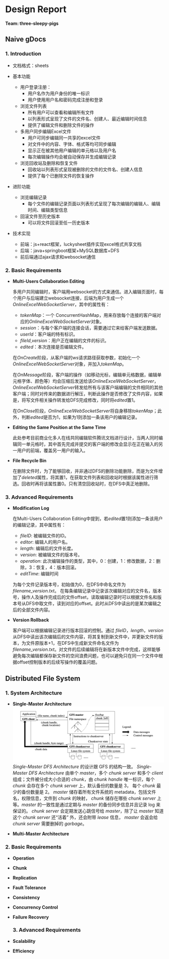 # Design Report

**Team: three-sleepy-pigs**

## Naive gDocs
### 1. Introduction

+ 文档格式：sheets

+ 基本功能
  + 用户登录注册：
    + 用户名作为用户身份的唯一标识
    + 用户使用用户名和密码完成注册和登录
  + 浏览文件列表
    + 所有用户可以查看和编辑所有文件
    + 以列表形式呈现了文件的文件名、创建人、最近编辑时间信息
    + 提供了编辑文件和删除文件的操作
  + 多用户同步编辑Excel文件
    + 用户可同步编辑同一共享的excel文件
    + 对文件中的内容、字体、格式等均可同步编辑
    + 显示正在被其他用户编辑的单元格以及用户名
    + 每次编辑操作均会被自动保存并生成编辑记录
  + 浏览回收站及删除和恢复文件
    + 回收站以列表形式呈现被删除的文件的文件名、创建人信息
    + 提供了每个已删除文件的恢复操作
+ 进阶功能
  + 浏览编辑记录
    + 每个文件的编辑记录页面以列表形式呈现了每次编辑的编辑人、编辑时间、编辑类型信息
  + 回滚文件至历史版本
    + 可以将文件回滚至任一历史版本
+ 技术实现
  + 前端：js+react框架，luckysheet插件实现excel格式共享文档
  + 后端：java+springboot框架+MySQL数据库+DFS
  + 前后端通过ajax请求和websocket通信

### 2. Basic Requirements
* **Multi-Users Collaboration Editing**

  多用户共同编辑时，客户端用websocket的方式来通信。进入编辑页面时，每个用户与后端建立websocket连接，后端为用户生成一个*OnlineExcelWebSocketServer*，其中的属性有：
  * *tokenMap*：一个 ConcurrentHashMap，用来存放每个连接的客户端对应的*OnlineExcelWebSocketServer*对象。
  * *session*：与每个客户端的连接会话，需要通过它来给客户端发送数据。
  * *userId*：客户端的特有标识。
  * *fileId*,*version*：用户正在编辑的文件的标识。
  * *edited*：本次连接是否编辑文件。

  在*OnCreate*阶段，从客户端的ws请求路径获取参数，初始化一个*OnlineExcelWebSocketServer*对象，并加入*tokenMap*。

  在*OnMessage*阶段，客户端的操作（如移动光标，编辑单元格数据，编辑单元格字体、颜色等）均会压缩后发送给该*OnlineExcelWebSocketServer*，*OnlineExcelWebSocketServer*转发给所有与该客户端编辑的文件相同的其他客户端；同时对传来的数据进行解压，判断此操作是否修改了文件内容，如果是，将写文件相关操作转发给DFS完成修改，同时将*edited*置1。

  在*OnClose*阶段，*OnlineExcelWebSocketServer*将自身移除*tokenMap*；此外，判断*edited*是否为1，如果为1则添加一条该用户的编辑记录。

* **Editing the Same Position at the Same Time**

  此处参考目前商业化多人在线共同编辑软件腾讯文档进行设计，当两人同时编辑同一单元格时，其中首先完成并提交的客户端的修改会显示在正在输入的另一用户的前端，覆盖另一用户的输入。

* **File Recycle Bin**

  在删除文件时，为了能够回收，并非通过DFS的删除功能删除，而是为文件增加了*deleted*属性，将其置1，在获取文件列表和回收站时根据该属性进行筛选。回收时再将该属性置0。只有清空回收站时，在DFS中真正地删除。
### 3. Advanced Requirements
* **Modification Log**

  在Multi-Users Collaboration Editing中提到，若*edited*置1则添加一条该用户的编辑记录，其中属性有：
  * *fileID*: 被编辑文件的ID。
  * *editor*: 编辑人的用户名。
  * *length*: 编辑后的文件长度。
  * *version*: 被编辑文件的版本号。
  * *operation*: 此次编辑操作的类型，其中，0：创建，1：修改数据，2：删除，3：恢复，4：版本回滚。
  * *editTime*: 编辑时间
  
  为每个文件记录版本号，初始值为0，在DFS中命名文件为*filename_version.txt*。
  在每条编辑记录中记录该次编辑对应的文件名，版本号，操作人及操作完成后的文件offset，读取编辑记录时可以根据文件名和版本号从DFS中取文件，读到对应的offset。此时从DFS中读出的是某次编辑之后的全部文件内容。

* **Version Rollback**
  
  客户端可以根据编辑记录进行版本回滚的控制。通过 *fileID*，*length*，*version*从DFS中读出该次编辑后的文件内容，将其复制到新文件中，并更新文件的版本，为文件原版本+1，在DFS中生成新文件命名文件为*filename_version.txt*。对文件的后续编辑将在新版本文件中完成，这样能够避免每次编辑都保存新文件的空间浪费问题，也可以避免只在同一个文件中根据offset控制版本的后续写操作的覆盖问题。



## Distributed File System

### 1. System Architecture

* **Single-Master Architecture**
  ![gfs paper Figure1](./photos/gfs.png)
  *Single-Master DFS Architecture* 的设计跟 GFS 的结构一致。
  *Single-Master DFS Architecture* 由单个 *master*，多个 *chunk server* 和多个 *client* 组成；文件被分成大小合适的 *chunk*，由 *chunk handle* 唯一标识，每个 *chunk* 会存在多个 *chunk server* 上，默认备份的数量是 3， 每个 *chunk* 最少的备份数量是 2。
  *master* 储存着所有文件系统的 metadata，包括文件名，权限信息，文件到 *chunk* 的映射， *chunk* 储存在哪些 *chunk server* 上等。*master* 的一致性是通过定期与 *master* 的备份同步信息并且记录 log 来保证的。
  *chunk server* 会定期发送心跳信号给 *master*，除了让 *master* 知道这个 *chunk server* 还“活着” 外，还会附带 *lease* 信息， *master* 会返会给 *chunk server* 需要删掉的 *garbage*。

* **Multi-Master Architecture**

### 2. Basic Requirements

* **Operation**
* **Chunk**
* **Replication**
* **Fault Tolerance**
* **Consistency**
* **Concurrency Control**
* **Failure Recovery**
  
  ### 3. Advanced Requirements
* **Scalability**
* **Efficiency**
